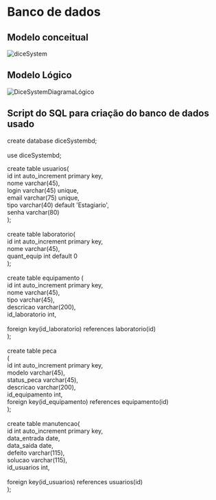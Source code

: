 # Banco de dados

## Modelo conceitual
![diceSystem](https://github.com/user-attachments/assets/2693bc68-9cca-4b81-8c05-b9e0bab006a8)


## Modelo Lógico 
![DiceSystemDiagramaLógico](https://github.com/user-attachments/assets/ab867df0-8837-4044-99df-9943e0d9c5a5)

## Script do SQL para criação do banco de dados usado

create database diceSystembd; <br>
<br>
use diceSystembd;<br>

create table usuarios(<br>
	id int auto_increment primary key,<br>
    nome varchar(45),<br>
    login varchar(45) unique,<br>
    email varchar(75) unique,<br>
    tipo varchar(40) default 'Estagiario',<br>
    senha varchar(80)<br>
);<br>
<br>
create table laboratorio(<br>
	id int auto_increment primary key,<br>
    nome varchar(45),<br>
    quant_equip int default 0<br>
);<br>
<br>
create table equipamento (<br>
id int auto_increment primary key,<br>
nome varchar(45),<br>
tipo varchar(45),<br>
descricao varchar(200),<br>
id_laboratorio int,<br>
<br>
foreign key(id_laboratorio) references laboratorio(id)<br>
);<br>
<br>
create table peca<br>
(<br>
id int auto_increment primary key,<br>
modelo varchar(45),<br>
status_peca varchar(45),<br>
descricao varchar(200),<br>
id_equipamento int,<br>
foreign key(id_equipamento) references equipamento(id)<br>
);<br>
<br>
create table manutencao(<br>
id int auto_increment primary key,<br>
data_entrada date,<br>
data_saida date,<br>
defeito varchar(115),<br>
solucao varchar(115),<br>
id_usuarios int,<br>
<br>
foreign key(id_usuarios) references usuarios(id)<br>
);
